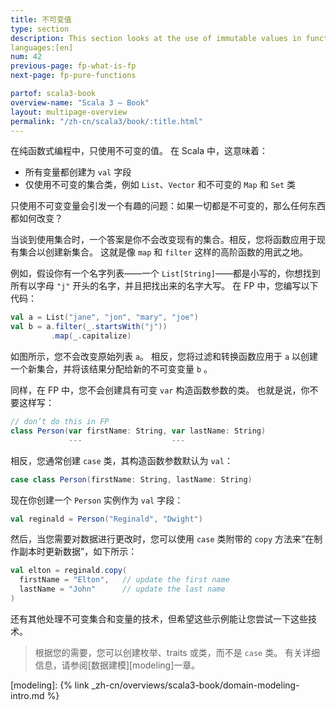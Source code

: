 ```yaml
---
title: 不可变值
type: section
description: This section looks at the use of immutable values in functional programming.
languages:[en]
num: 42
previous-page: fp-what-is-fp
next-page: fp-pure-functions

partof: scala3-book
overview-name: "Scala 3 — Book"
layout: multipage-overview
permalink: "/zh-cn/scala3/book/:title.html"
---
```



在纯函数式编程中，只使用不可变的值。
在 Scala 中，这意味着：

- 所有变量都创建为 `val` 字段
- 仅使用不可变的集合类，例如 `List`、`Vector` 和不可变的 `Map` 和 `Set` 类

只使用不可变变量会引发一个有趣的问题：如果一切都是不可变的，那么任何东西都如何改变？

当谈到使用集合时，一个答案是你不会改变现有的集合。相反，您将函数应用于现有集合以创建新集合。
这就是像 `map` 和 `filter` 这样的高阶函数的用武之地。

例如，假设你有一个名字列表——一个 `List[String]`——都是小写的，你想找到所有以字母 `"j"` 开头的名字，并且把找出来的名字大写。
在 FP 中，您编写以下代码：

```scala
val a = List("jane", "jon", "mary", "joe")
val b = a.filter(_.startsWith("j"))
         .map(_.capitalize)
```

如图所示，您不会改变原始列表 `a`。
相反，您将过滤和转换函数应用于 `a` 以创建一个新集合，并将该结果分配给新的不可变变量 `b` 。

同样，在 FP 中，您不会创建具有可变 `var` 构造函数参数的类。
也就是说，你不要这样写：

```scala
// don’t do this in FP
class Person(var firstName: String, var lastName: String)
             ---                    ---
```

相反，您通常创建 `case` 类，其构造函数参数默认为 `val`：

```scala
case class Person(firstName: String, lastName: String)
```

现在你创建一个 `Person` 实例作为 `val` 字段：

```scala
val reginald = Person("Reginald", "Dwight")
```

然后，当您需要对数据进行更改时，您可以使用 `case` 类附带的 `copy` 方法来“在制作副本时更新数据”，如下所示：

```scala
val elton = reginald.copy(
  firstName = "Elton",   // update the first name
  lastName = "John"      // update the last name
)
```

还有其他处理不可变集合和变量的技术，但希望这些示例能让您尝试一下这些技术。

> 根据您的需要，您可以创建枚举、traits 或类，而不是 `case` 类。
> 有关详细信息，请参阅[数据建模][modeling]一章。

[modeling]: {% link _zh-cn/overviews/scala3-book/domain-modeling-intro.md %}
